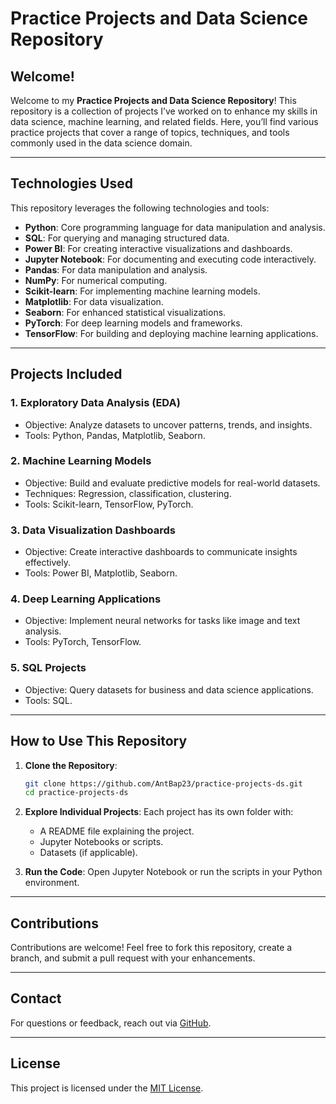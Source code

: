 # Practice Projects and Data Science Repository

## Welcome!

Welcome to my **Practice Projects and Data Science Repository**! This repository is a collection of projects I’ve worked on to enhance my skills in data science, machine learning, and related fields. Here, you’ll find various practice projects that cover a range of topics, techniques, and tools commonly used in the data science domain.

---

## Technologies Used

This repository leverages the following technologies and tools:

- **Python**: Core programming language for data manipulation and analysis.
- **SQL**: For querying and managing structured data.
- **Power BI**: For creating interactive visualizations and dashboards.
- **Jupyter Notebook**: For documenting and executing code interactively.
- **Pandas**: For data manipulation and analysis.
- **NumPy**: For numerical computing.
- **Scikit-learn**: For implementing machine learning models.
- **Matplotlib**: For data visualization.
- **Seaborn**: For enhanced statistical visualizations.
- **PyTorch**: For deep learning models and frameworks.
- **TensorFlow**: For building and deploying machine learning applications.

---

## Projects Included

### 1. **Exploratory Data Analysis (EDA)**
- Objective: Analyze datasets to uncover patterns, trends, and insights.
- Tools: Python, Pandas, Matplotlib, Seaborn.

### 2. **Machine Learning Models**
- Objective: Build and evaluate predictive models for real-world datasets.
- Techniques: Regression, classification, clustering.
- Tools: Scikit-learn, TensorFlow, PyTorch.

### 3. **Data Visualization Dashboards**
- Objective: Create interactive dashboards to communicate insights effectively.
- Tools: Power BI, Matplotlib, Seaborn.

### 4. **Deep Learning Applications**
- Objective: Implement neural networks for tasks like image and text analysis.
- Tools: PyTorch, TensorFlow.

### 5. **SQL Projects**
- Objective: Query datasets for business and data science applications.
- Tools: SQL.

---

## How to Use This Repository

1. **Clone the Repository**:
   ```bash
   git clone https://github.com/AntBap23/practice-projects-ds.git
   cd practice-projects-ds
   ```

2. **Explore Individual Projects**:
   Each project has its own folder with:
   - A README file explaining the project.
   - Jupyter Notebooks or scripts.
   - Datasets (if applicable).

3. **Run the Code**:
   Open Jupyter Notebook or run the scripts in your Python environment.

---

## Contributions
Contributions are welcome! Feel free to fork this repository, create a branch, and submit a pull request with your enhancements.

---

## Contact
For questions or feedback, reach out via [GitHub](https://github.com/AntBap23).

---

## License
This project is licensed under the [MIT License](LICENSE).
